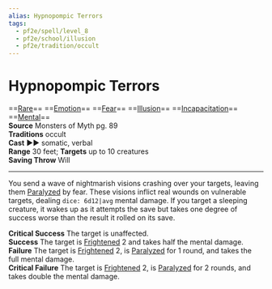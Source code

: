 ```yaml
---
alias: Hypnopompic Terrors
tags:
  - pf2e/spell/level_8
  - pf2e/school/illusion
  - pf2e/tradition/occult
---
```


# Hypnopompic Terrors

==[Rare](Rare.md)== ==[Emotion](Emotion.md)== ==[Fear](Fear.md)== ==[Illusion](Illusion.md)== ==[Incapacitation](Incapacitation.md)== ==[Mental](Mental.md)==  
__Source__ Monsters of Myth pg. 89  
**Traditions** occult  
**Cast** ►► somatic, verbal  
**Range** 30 feet; **Targets** up to 10 creatures  
**Saving Throw** Will

---

You send a wave of nightmarish visions crashing over your targets, leaving them [Paralyzed](Paralyzed.md) by fear. These visions inflict real wounds on vulnerable targets, dealing `dice: 6d12|avg` mental damage. If you target a sleeping creature, it wakes up as it attempts the save but takes one degree of success worse than the result it rolled on its save.

**Critical Success** The target is unaffected.  
**Success** The target is [Frightened](Frightened.md) 2 and takes half the mental damage.  
**Failure** The target is [Frightened](Frightened.md) 2, is [Paralyzed](Paralyzed.md) for 1 round, and takes the full mental damage.  
**Critical Failure** The target is [Frightened](Frightened.md) 2, is [Paralyzed](Paralyzed.md) for 2 rounds, and takes double the mental damage.
